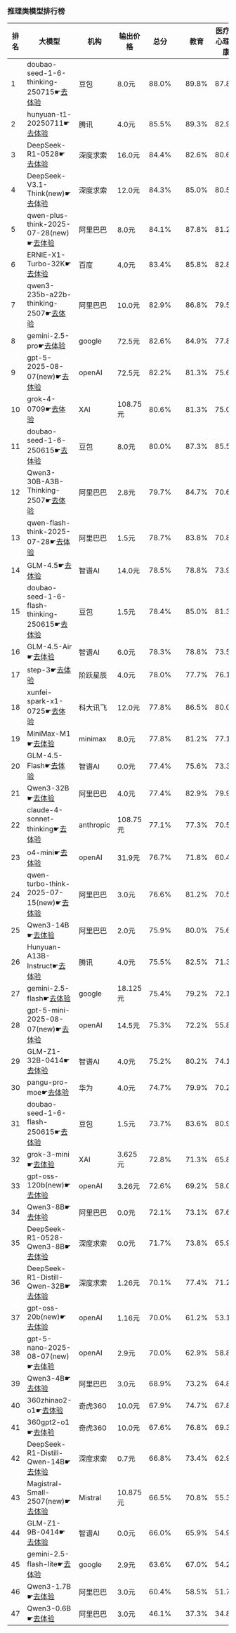 ### 推理类模型排行榜
|排名|大模型|机构|输出价格|总分| |教育|医疗与心理健康|金融|法律与行政公务|推理与数学计算|语言与指令遵从|
|---|-----|---|-------|---|-|---|-----------|----|-----------|------------|-----------|
|1|doubao-seed-1-6-thinking-250715☛[去体验](https://nonelinear.com/static/modelcompare.html?type=proprietary)|豆包|8.0元|88.0%| |        89.8%|87.8%|84.1%|        85.0%|90.0%|88.5%|
|2|hunyuan-t1-20250711☛[去体验](https://nonelinear.com/static/modelcompare.html?type=proprietary)|腾讯|4.0元|85.5%| |        89.3%|82.9%|83.6%|        76.5%|87.0%|89.0%|
|3|DeepSeek-R1-0528☛[去体验](https://nonelinear.com/static/modelcompare.html?type=open-source)|深度求索|16.0元|84.4%| |        82.6%|80.6%|79.0%|        81.0%|88.5%|87.6%|
|4|DeepSeek-V3.1-Think(new)☛[去体验](https://nonelinear.com/static/modelcompare.html?type=open-source)|深度求索|12.0元|84.3%| |        85.0%|80.5%|82.8%|        82.0%|86.2%|85.9%|
|5|qwen-plus-think-2025-07-28(new)☛[去体验](https://nonelinear.com/static/modelcompare.html?type=proprietary)|阿里巴巴|8.0元|84.1%| |        87.8%|81.2%|83.0%|        78.7%|88.0%|82.9%|
|6|ERNIE-X1-Turbo-32K☛[去体验](https://nonelinear.com/static/modelcompare.html?type=proprietary)|百度|4.0元|83.4%| |        85.8%|82.8%|82.5%|        81.2%|79.5%|87.8%|
|7|qwen3-235b-a22b-thinking-2507☛[去体验](https://nonelinear.com/static/modelcompare.html?type=open-source)|阿里巴巴|10.0元|82.9%| |        86.8%|79.5%|79.6%|        78.3%|87.0%|82.6%|
|8|gemini-2.5-pro☛[去体验](https://nonelinear.com/static/modelcompare.html?type=proprietary)|google|72.5元|82.6%| |        84.9%|77.8%|78.5%|        78.8%|84.7%|85.6%|
|9|gpt-5-2025-08-07(new)☛[去体验](https://nonelinear.com/static/modelcompare.html?type=proprietary)|openAI|72.5元|82.2%| |        81.3%|75.6%|71.3%|        73.7%|89.3%|88.6%|
|10|grok-4-0709☛[去体验](https://nonelinear.com/static/modelcompare.html?type=proprietary)|XAI|108.75元|80.6%| |        81.3%|75.0%|75.1%|        74.0%|82.3%|87.5%|
|11|doubao-seed-1-6-250615☛[去体验](https://nonelinear.com/static/modelcompare.html?type=proprietary)|豆包|8.0元|80.0%| |        87.3%|85.5%|82.0%|        82.7%|67.2%|84.1%|
|12|Qwen3-30B-A3B-Thinking-2507☛[去体验](https://nonelinear.com/static/modelcompare.html?type=open-source)|阿里巴巴|2.8元|79.7%| |        84.7%|70.6%|71.8%|        75.7%|84.9%|82.6%|
|13|qwen-flash-think-2025-07-28☛[去体验](https://nonelinear.com/static/modelcompare.html?type=proprietary)|阿里巴巴|1.5元|78.7%| |        83.8%|70.8%|71.5%|        72.7%|82.8%|82.4%|
|14|GLM-4.5☛[去体验](https://nonelinear.com/static/modelcompare.html?type=open-source)|智谱AI|14.0元|78.5%| |        78.8%|73.9%|76.9%|        72.7%|80.4%|82.7%|
|15|doubao-seed-1-6-flash-thinking-250615☛[去体验](https://nonelinear.com/static/modelcompare.html?type=proprietary)|豆包|1.5元|78.4%| |        85.0%|81.3%|79.2%|        76.8%|70.4%|82.1%|
|16|GLM-4.5-Air☛[去体验](https://nonelinear.com/static/modelcompare.html?type=open-source)|智谱AI|6.0元|78.3%| |        78.8%|73.5%|71.3%|        69.7%|82.1%|84.4%|
|17|step-3☛[去体验](https://nonelinear.com/static/modelcompare.html?type=open-source)|阶跃星辰|4.0元|78.0%| |        77.7%|76.1%|73.5%|        73.0%|80.0%|81.7%|
|18|xunfei-spark-x1-0725☛[去体验](https://nonelinear.com/static/modelcompare.html?type=proprietary)|科大讯飞|12.0元|77.8%| |        86.5%|80.0%|75.1%|        80.2%|70.5%|83.7%|
|19|MiniMax-M1☛[去体验](https://nonelinear.com/static/modelcompare.html?type=open-source)|minimax|8.0元|77.8%| |        81.2%|77.1%|78.0%|        73.0%|78.7%|79.8%|
|20|GLM-4.5-Flash☛[去体验](https://nonelinear.com/static/modelcompare.html?type=proprietary)|智谱AI|0.0元|77.4%| |        75.6%|73.3%|70.3%|        72.7%|79.9%|83.5%|
|21|Qwen3-32B☛[去体验](https://nonelinear.com/static/modelcompare.html?type=open-source)|阿里巴巴|4.0元|77.4%| |        82.9%|79.9%|79.7%|        69.3%|74.1%|79.5%|
|22|claude-4-sonnet-thinking☛[去体验](https://nonelinear.com/static/modelcompare.html?type=proprietary)|anthropic|108.75元|77.1%| |        77.3%|70.5%|72.2%|        65.0%|80.0%|86.0%|
|23|o4-mini☛[去体验](https://nonelinear.com/static/modelcompare.html?type=proprietary)|openAI|31.9元|76.7%| |        71.8%|60.4%|66.5%|        63.3%|91.1%|84.5%|
|24|qwen-turbo-think-2025-07-15(new)☛[去体验](https://nonelinear.com/static/modelcompare.html?type=proprietary)|阿里巴巴|3.0元|76.6%| |        81.2%|70.5%|71.7%|        70.0%|79.0%|80.7%|
|25|Qwen3-14B☛[去体验](https://nonelinear.com/static/modelcompare.html?type=open-source)|阿里巴巴|2.0元|75.9%| |        80.0%|75.6%|80.2%|        66.2%|73.8%|79.0%|
|26|Hunyuan-A13B-Instruct☛[去体验](https://nonelinear.com/static/modelcompare.html?type=open-source)|腾讯|4.0元|75.5%| |        82.5%|71.3%|69.4%|        72.3%|73.6%|80.6%|
|27|gemini-2.5-flash☛[去体验](https://nonelinear.com/static/modelcompare.html?type=proprietary)|google|18.125元|75.4%| |        79.2%|72.1%|70.3%|        73.0%|77.1%|77.1%|
|28|gpt-5-mini-2025-08-07(new)☛[去体验](https://nonelinear.com/static/modelcompare.html?type=proprietary)|openAI|14.5元|75.3%| |        72.2%|55.8%|65.3%|        60.0%|89.9%|84.8%|
|29|GLM-Z1-32B-0414☛[去体验](https://nonelinear.com/static/modelcompare.html?type=open-source)|智谱AI|4.0元|75.2%| |        80.2%|74.1%|74.0%|        71.7%|74.3%|78.2%|
|30|pangu-pro-moe☛[去体验](https://nonelinear.com/static/modelcompare.html?type=open-source)|华为|4.0元|74.7%| |        79.9%|70.2%|82.8%|        68.7%|69.7%|79.2%|
|31|doubao-seed-1-6-flash-250615☛[去体验](https://nonelinear.com/static/modelcompare.html?type=proprietary)|豆包|1.5元|73.7%| |        83.6%|80.9%|77.2%|        66.2%|61.4%|79.5%|
|32|grok-3-mini☛[去体验](https://nonelinear.com/static/modelcompare.html?type=proprietary)|XAI|3.625元|72.8%| |        71.3%|65.8%|62.4%|        64.0%|77.3%|82.2%|
|33|gpt-oss-120b(new)☛[去体验](https://nonelinear.com/static/modelcompare.html?type=open-source)|openAI|3.26元|72.6%| |        69.2%|58.0%|57.9%|        59.3%|87.4%|80.9%|
|34|Qwen3-8B☛[去体验](https://nonelinear.com/static/modelcompare.html?type=open-source)|阿里巴巴|0.0元|72.1%| |        73.1%|67.6%|71.4%|        64.0%|70.8%|76.6%|
|35|DeepSeek-R1-0528-Qwen3-8B☛[去体验](https://nonelinear.com/static/modelcompare.html?type=open-source)|深度求索|0.0元|71.7%| |        73.8%|65.9%|67.4%|        58.5%|74.5%|79.7%|
|36|DeepSeek-R1-Distill-Qwen-32B☛[去体验](https://nonelinear.com/static/modelcompare.html?type=open-source)|深度求索|1.26元|70.1%| |        77.4%|71.2%|72.8%|        65.5%|65.4%|74.1%|
|37|gpt-oss-20b(new)☛[去体验](https://nonelinear.com/static/modelcompare.html?type=open-source)|openAI|1.16元|70.0%| |        61.2%|53.1%|60.8%|        59.7%|83.5%|79.2%|
|38|gpt-5-nano-2025-08-07(new)☛[去体验](https://nonelinear.com/static/modelcompare.html?type=proprietary)|openAI|2.9元|70.0%| |        62.9%|58.8%|58.4%|        52.3%|83.7%|80.1%|
|39|Qwen3-4B☛[去体验](https://nonelinear.com/static/modelcompare.html?type=open-source)|阿里巴巴|3.0元|68.9%| |        73.2%|64.8%|70.6%|        53.0%|68.5%|76.2%|
|40|360zhinao2-o1☛[去体验](https://nonelinear.com/static/modelcompare.html?type=proprietary)|奇虎360|10.0元|67.9%| |        74.7%|67.8%|65.4%|        55.8%|67.1%|72.8%|
|41|360gpt2-o1☛[去体验](https://nonelinear.com/static/modelcompare.html?type=proprietary)|奇虎360|10.0元|67.6%| |        76.8%|69.3%|69.1%|        57.2%|63.8%|70.2%|
|42|DeepSeek-R1-Distill-Qwen-14B☛[去体验](https://nonelinear.com/static/modelcompare.html?type=open-source)|深度求索|0.7元|66.8%| |        73.4%|62.9%|68.8%|        50.3%|64.4%|75.0%|
|43|Magistral-Small-2507(new)☛[去体验](https://nonelinear.com/static/modelcompare.html?type=open-source)|Mistral|10.875元|66.5%| |        70.8%|55.3%|55.9%|        53.3%|72.6%|75.7%|
|44|GLM-Z1-9B-0414☛[去体验](https://nonelinear.com/static/modelcompare.html?type=open-source)|智谱AI|0.0元|66.0%| |        65.9%|54.9%|65.8%|        56.5%|69.2%|73.2%|
|45|gemini-2.5-flash-lite☛[去体验](https://nonelinear.com/static/modelcompare.html?type=proprietary)|google|2.9元|63.6%| |        67.0%|54.2%|57.8%|        50.7%|65.8%|73.8%|
|46|Qwen3-1.7B☛[去体验](https://nonelinear.com/static/modelcompare.html?type=open-source)|阿里巴巴|3.0元|60.4%| |        58.5%|51.7%|59.1%|        46.0%|61.1%|73.0%|
|47|Qwen3-0.6B☛[去体验](https://nonelinear.com/static/modelcompare.html?type=open-source)|阿里巴巴|3.0元|46.1%| |        37.3%|34.8%|40.5%|        30.7%|46.1%|66.9%|
